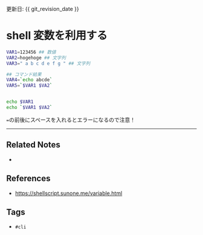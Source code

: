 更新日: {{ git_revision_date }}

# shell 変数を利用する
```sh
VAR1=123456 ## 数値
VAR2=hogehoge ## 文字列
VAR3=" a b c d e f g " ## 文字列

## コマンド結果
VAR4=`echo abcde`
VAR5=`$VAR1 $VA2`


echo $VAR1
echo `$VAR1 $VA2`
```

`=`の前後にスペースを入れるとエラーになるので注意！

---
## Related Notes
- 

## References
- https://shellscript.sunone.me/variable.html

## Tags
- `#cli` 